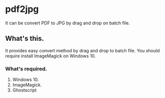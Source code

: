 # pdf2jpg
It can be convert PDF to JPG by drag and drop on batch file.

## What's this.

It provides easy convert method by drag and drop to batch file.
You should require install ImageMagick on Windows 10.

### What's required.

1. Windows 10.
1. ImageMagick.
1. Ghostscript
